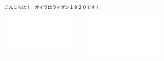 こんにちは！　オイラはライゼン１９２０です！

[<img align="left" width="45%" alt="General Metrics" src="./metrics/general.svg">](#)
[<img align="right" width="45%" alt="Language and Commit Calendar" src="./metrics/language_and_commit_calendar.svg">](#)
